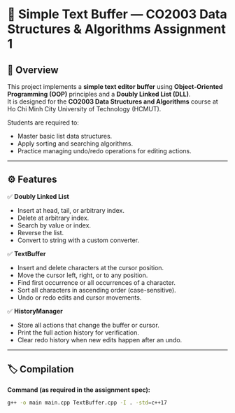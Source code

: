 # 📄 Simple Text Buffer — CO2003 Data Structures & Algorithms Assignment 1

## 📌 Overview

This project implements a **simple text editor buffer** using **Object-Oriented Programming (OOP)** principles and a **Doubly Linked List (DLL)**.  
It is designed for the **CO2003 Data Structures and Algorithms** course at Ho Chi Minh City University of Technology (HCMUT).

Students are required to:
- Master basic list data structures.
- Apply sorting and searching algorithms.
- Practice managing undo/redo operations for editing actions.

---

## ⚙️ Features

✅ **Doubly Linked List**  
- Insert at head, tail, or arbitrary index.  
- Delete at arbitrary index.  
- Search by value or index.  
- Reverse the list.  
- Convert to string with a custom converter.

✅ **TextBuffer**  
- Insert and delete characters at the cursor position.
- Move the cursor left, right, or to any position.
- Find first occurrence or all occurrences of a character.
- Sort all characters in ascending order (case-sensitive).
- Undo or redo edits and cursor movements.

✅ **HistoryManager**  
- Store all actions that change the buffer or cursor.
- Print the full action history for verification.
- Clear redo history when new edits happen after an undo.

---

## 🏷️ Compilation

**Command (as required in the assignment spec):**

```bash
g++ -o main main.cpp TextBuffer.cpp -I . -std=c++17
